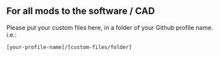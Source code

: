 ## For all mods to the software / CAD
Please put your custom files here, in a folder of your Github profile name. i.e.:

`[your-profile-name]/[custom-files/folder]`
